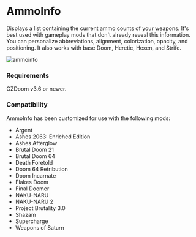 # AmmoInfo

Displays a list containing the current ammo counts of your weapons. It's best used with gameplay mods that don't already reveal this information. You can personalize abbreviations, alignment, colorization, opacity, and positioning. It also works with base Doom, Heretic, Hexen, and Strife.

![ammoinfo](https://user-images.githubusercontent.com/131390538/233442550-419e8e15-e8f8-4bb1-9429-016ced677c00.png)

### Requirements

GZDoom v3.6 or newer.

### Compatibility

AmmoInfo has been customized for use with the following mods:

- Argent
- Ashes 2063: Enriched Edition
- Ashes Afterglow
- Brutal Doom 21
- Brutal Doom 64
- Death Foretold
- Doom 64 Retribution
- Doom Incarnate
- Flakes Doom
- Final Doomer
- NAKU-NARU
- NAKU-NARU 2
- Project Brutality 3.0
- Shazam
- Supercharge
- Weapons of Saturn